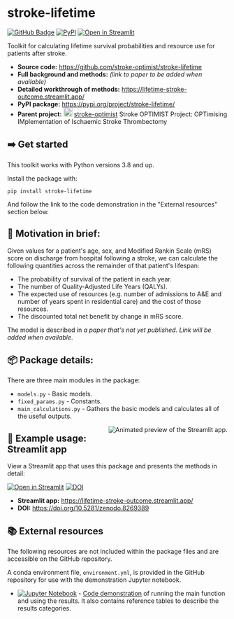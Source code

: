 # stroke-lifetime

[![GitHub Badge][github-img]][github-link] [![PyPI][pypi-img]][pypi-link] 
[![Open in Streamlit][streamlit-img]][streamlit-link] 

Toolkit for calculating lifetime survival probabilities and resource use for patients after stroke.

+ __Source code:__ https://github.com/stroke-optimist/stroke-lifetime
+ __Full background and methods:__ _(link to paper to be added when available)_
+ __Detailed workthrough of methods:__ https://lifetime-stroke-outcome.streamlit.app/
+ __PyPI package:__ https://pypi.org/project/stroke-lifetime/
+ __Parent project:__ <a href="https://github.com/stroke-optimist/"><img src="https://avatars.githubusercontent.com/u/77266176" alt="OPTIMIST organisation logo" height="20"></a> [stroke-optimist][github-link-stroke-optimist] Stroke OPTIMIST Project: OPTimising IMplementation of Ischaemic Stroke Thrombectomy

## ➡️ Get started

This toolkit works with Python versions 3.8 and up.

Install the package with:

    pip install stroke-lifetime

And follow the link to the code demonstration in the "External resources" section below. 

## 🏥 Motivation in brief:

Given values for a patient's age, sex, and Modified Rankin Scale (mRS) score on discharge from hospital following a stroke, we can calculate the following quantities across the remainder of that patient's lifespan:
+ The probability of survival of the patient in each year.
+ The number of Quality-Adjusted Life Years (QALYs).
+ The expected use of resources (e.g. number of admissions to A&E and number of years spent in residential care) and the cost of those resources.
+ The discounted total net benefit by change in mRS score. 

The model is described in _a paper that's not yet published. Link will be added when available_.


## 📦 Package details:

There are three main modules in the package:

+ `models.py` - Basic models.
+ `fixed_params.py` - Constants.
+ `main_calculations.py` - Gathers the basic models and calculates all of the useful outputs. 


<a href="https://lifetime-stroke-outcome.streamlit.app/"><img align="right" src="https://raw.githubusercontent.com/stroke-optimist/stroke-lifetime/main/docs/streamlit_lifetime_preview_rotated" alt="Animated preview of the Streamlit app."></a>

## 👑 Example usage: Streamlit app

View a Streamlit app that uses this package and presents the methods in detail:

[![Open in Streamlit][streamlit-img]][streamlit-link] [![DOI][streamlit-doi-img]][streamlit-doi-link]

+ __Streamlit app:__ https://lifetime-stroke-outcome.streamlit.app/
+ __DOI:__ https://doi.org/10.5281/zenodo.8269389


## 📚 External resources

The following resources are not included within the package files and are accessible on the GitHub repository.

A conda environment file, `environment.yml`, is provided in the GitHub repository for use with the demonstration Jupyter notebook.

+ [![Jupyter Notebook][jupyternotebook-img]][demo-jupyternotebook-link] - [Code demonstration][demo-jupyternotebook-link] of running the main function and using the results. It also contains reference tables to describe the results categories.


[github-img]: https://img.shields.io/badge/github-%23121011.svg?style=for-the-badge&logo=github&logoColor=white
[github-link]: https://github.com/stroke-optimist/stroke-lifetime

[pypi-img]: https://img.shields.io/pypi/v/stroke-lifetime?label=pypi%20package
[pypi-link]: https://pypi.org/project/stroke-lifetime/

[github-link-stroke-optimist]: https://github.com/stroke-optimist/

[streamlit-img]: https://static.streamlit.io/badges/streamlit_badge_black_white.svg
[streamlit-link]: https://lifetime-stroke-outcome.streamlit.app/

[streamlit-doi-img]: https://zenodo.org/badge/575076706.svg
[streamlit-doi-link]: https://doi.org/10.5281/zenodo.8269389

[jupyternotebook-img]: https://img.shields.io/badge/jupyter-%23FA0F00.svg?style=for-the-badge&logo=jupyter&logoColor=white
[demo-jupyternotebook-link]: https://github.com/stroke-optimist/stroke-lifetime/blob/main/docs/demo.ipynb